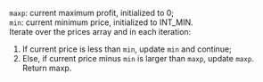 `maxp`: current maximum profit, initialized to 0;  
`min`: current minimum price, initialized to INT_MIN.  
Iterate over the prices array and in each iteration:  
1. If current price is less than `min`, update `min` and continue;  
2. Else, if current price minus `min` is larger than `maxp`, update `maxp`.  
Return maxp.
